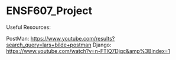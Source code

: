 # ENSF607_Project

Useful Resources:

PostMan: https://www.youtube.com/results?search_query=lars+bilde+postman
Django: https://www.youtube.com/watch?v=n-FTlQ7Djqc&amp%3Bindex=1

